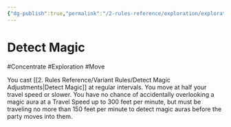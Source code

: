 ```yaml
---
{"dg-publish":true,"permalink":"/2-rules-reference/exploration/exploration-activities/detect-magic/"}
---
```


# Detect Magic
#Concentrate #Exploration #Move 

You cast [[2. Rules Reference/Variant Rules/Detect Magic Adjustments\|Detect Magic]] at regular intervals. You move at half your travel speed or slower. You have no chance of accidentally overlooking a magic aura at a Travel Speed up to 300 feet per minute, but must be traveling no more than 150 feet per minute to detect magic auras before the party moves into them.